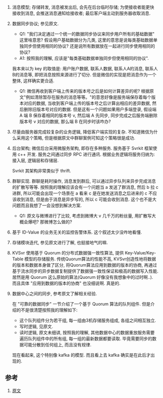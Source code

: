

1.  消息模型; 存储转发, 消息被发出后, 会先在后台临时存储; 为使接收者能更快接收到消息, 会推送消息通知给接收者; 最后客户端主动到服务器收取消息. 

2.  数据同步协议; 参见原文.

    -   Q1: "我们决定通过一个统一的数据同步协议来同步用户所有的基础数据" 这里啥意思? 假设用户基础数据分为几类, 这里的意思是说每类基础数据单独同步但使用相同的协议? 还是说所有数据放在一起进行同步使用相同的协议? 
    -   A1: 按照我的理解, 应该是"每类基础数据单独同步但使用相同的协议".
    
    我本来以为 key 的取值是:  用户账户数据, 联系人数据, 联系人A的消息, 联系人B的消息等, 即把消息按照来源进行了切分. 但是微信的实现是把消息作为一个整体, 这样确实更合适.
    
    -   Q1: 微信再收到客户端上传来的版本号之后是如何计算差异的呢? 根据原文"例如清除暂存在服务的消息等等。"的意思好像是服务端保存着每个版本对应的数据, 当收到客户端上传的版本号之后计算出相应的差异数据, 然后删除旧版本号对应的数据. 但是这有一个问题如果用户多端登录, 假设端 A 端 B 保存着相同的版本号 v,  然后端 A 先同步, 同步完成之后服务端删除版本号 v 对应的数据, 那么端 B 在同步时该咋办?

3.  尽量由服务器完成较复杂的业务逻辑, 降低客户端实现的复杂. 不知道微信为什么采用这个策略, 但是根据原文中群聊案例可知这个策略很是成功.

4.  后台架构; 微信后台采用微服务架构, 即存在多种服务. 服务基于 Svrkit 框架使用 c++ 开发. 服务之间通过同步 RPC 进行通讯. 根据业务逻辑将服务归纳为: 接入层, 逻辑层和存储层.

    Svrkit 其架构非常类似于 thrift.

5.  群聊实现. 群聊是耗时操作, 消息发到群后, 可以通过异步队列来异步完成消息的扩散写等等. 按照我的理解应该会有一个问题当 a 发送了群消息, 然后 b 拉 c 进群, 所以可能会出现一个场景在 a 看来 c 是在她发送消息之后进来的 c 不应该收到消息, 但是由于消息是异步写的, 所以 c 可能会收到消息. 这个也不是大问题而且我想了一会没想到解决方案.

    -   Q1: 原文与微博进行了比较, 考虑到微博大 v 几千万的粉丝量, 用扩散写大概会爆吧? 那微博怎么做的?


6.  基于 ID-Value 的业务无关的监控告警体系. 这个叙述太少没咋地看懂.

7.  存储模块迭代, 参见原文进行了解, 也挺接地气的嘛.

8.  KVSvr 使用基于 Quorum 的分布式数据强一致性算法, 提供 Key-Value/Key-Table 模型的存储服务. 传统Quorum算法的性能不高, KVSvr创造性地将数据的版本和数据本身做了区分, 将Quorum算法应用到数据的版本的协商, 再通过基于流水同步的异步数据复制提供了数据强一致性保证和极高的数据写入性能. 居然是用 Quorum 这么原始的算法(Quorum 好像没有我想象中的过时啊..). 而且具体 "应用到数据的版本的协商" 也没细说啊. 真是的.

8.  数据中心之间的同步, 参考原文了解相关经验. 

    在 "可靠的数据同步"  一节介绍了一个基于 Quorum 算法的队列组件. 但是介绍的不是很清楚按照我的理解如下:
    
    -   这个队列组件分为若干组, 每一组由3机存储服务组成, 各组之间相互独立.
    -   写时逻辑, 见原文.
    -   读时逻辑, 原文未细讲, 按照我的理解, 其他数据中心的数据重放服务需要遍历队列组件中的所有组, 每一组的最新数据都要读取. 毕竟需要同步的数据可能分散到任何组上, 而且没有规律.
    
    现在看起来, 这个特别像 kafka 的模型. 而且看上去 kafka 确实是在此后才出现的.

    
## 参考

1.  [原文][000]


[000]: <https://mp.weixin.qq.com/s?__biz=MzI4NDMyNTU2Mw==&mid=2247483676&idx=1&sn=baff64ea4109be94b5fea36dc1a1f8b6&mpshare=1&scene=1&srcid=06128LdYrS7fr2aKKCvSo3F3&key=f17d8322b1674f1fd3496f75aa3bddde0231d6230c7b156bc66945794be5dce29473804e9b1b7300dbbc04184c6dab2f5710e5b4ce204836aa223b62ecac130fd35dabc211d14a6e40d4e666e678b704&ascene=0&uin=ODAwODc5Mjgw&devicetype=iMac+MacBookPro12%2C1+OSX+OSX+10.12.5+build(16F73)&version=12020810&nettype=WIFI&fontScale=100&pass_ticket=S%2FhdM%2Bh07%2BxWXLffgMiAUVAr4I1OzobqnZ8HbK8w9VTf8FemCJyI%2BiQ0UcEjMurO> "从0到1：微信后台系统的演进之路 [2017-06-12]"

